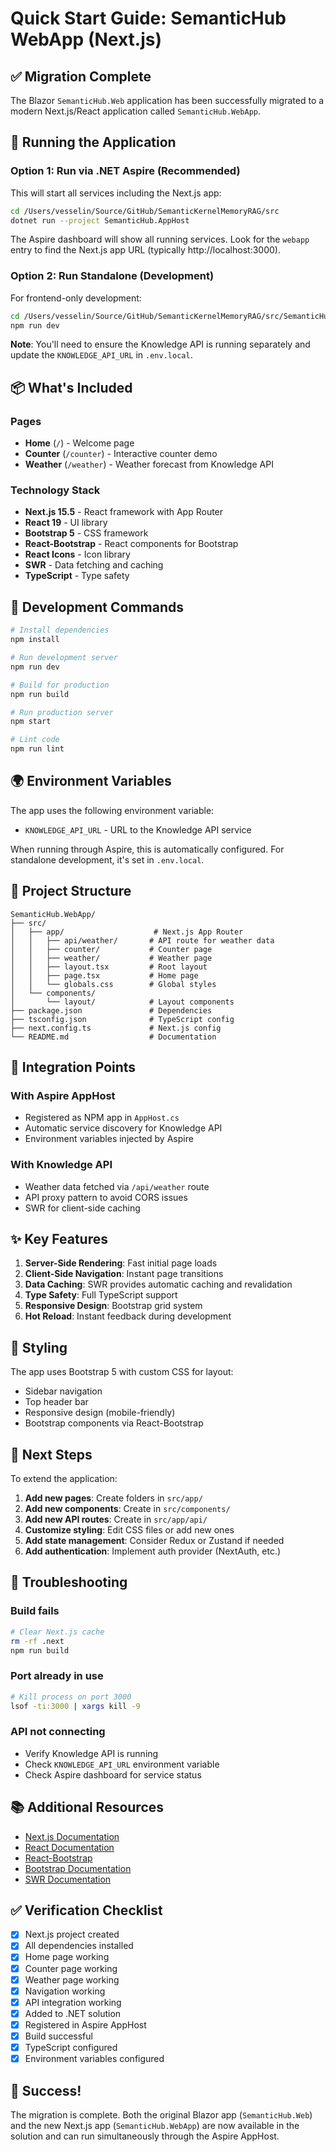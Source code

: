 # Quick Start Guide: SemanticHub WebApp (Next.js)

## ✅ Migration Complete

The Blazor `SemanticHub.Web` application has been successfully migrated to a modern Next.js/React application called `SemanticHub.WebApp`.

## 🚀 Running the Application

### Option 1: Run via .NET Aspire (Recommended)

This will start all services including the Next.js app:

```bash
cd /Users/vesselin/Source/GitHub/SemanticKernelMemoryRAG/src
dotnet run --project SemanticHub.AppHost
```

The Aspire dashboard will show all running services. Look for the `webapp` entry to find the Next.js app URL (typically http://localhost:3000).

### Option 2: Run Standalone (Development)

For frontend-only development:

```bash
cd /Users/vesselin/Source/GitHub/SemanticKernelMemoryRAG/src/SemanticHub.WebApp
npm run dev
```

**Note**: You'll need to ensure the Knowledge API is running separately and update the `KNOWLEDGE_API_URL` in `.env.local`.

## 📦 What's Included

### Pages
- **Home** (`/`) - Welcome page
- **Counter** (`/counter`) - Interactive counter demo
- **Weather** (`/weather`) - Weather forecast from Knowledge API

### Technology Stack
- **Next.js 15.5** - React framework with App Router
- **React 19** - UI library
- **Bootstrap 5** - CSS framework
- **React-Bootstrap** - React components for Bootstrap
- **React Icons** - Icon library
- **SWR** - Data fetching and caching
- **TypeScript** - Type safety

## 🔧 Development Commands

```bash
# Install dependencies
npm install

# Run development server
npm run dev

# Build for production
npm run build

# Run production server
npm start

# Lint code
npm run lint
```

## 🌍 Environment Variables

The app uses the following environment variable:

- `KNOWLEDGE_API_URL` - URL to the Knowledge API service

When running through Aspire, this is automatically configured. For standalone development, it's set in `.env.local`.

## 📁 Project Structure

```
SemanticHub.WebApp/
├── src/
│   ├── app/                    # Next.js App Router
│   │   ├── api/weather/       # API route for weather data
│   │   ├── counter/           # Counter page
│   │   ├── weather/           # Weather page
│   │   ├── layout.tsx         # Root layout
│   │   ├── page.tsx           # Home page
│   │   └── globals.css        # Global styles
│   └── components/
│       └── layout/            # Layout components
├── package.json               # Dependencies
├── tsconfig.json              # TypeScript config
├── next.config.ts             # Next.js config
└── README.md                  # Documentation
```

## 🔗 Integration Points

### With Aspire AppHost
- Registered as NPM app in `AppHost.cs`
- Automatic service discovery for Knowledge API
- Environment variables injected by Aspire

### With Knowledge API
- Weather data fetched via `/api/weather` route
- API proxy pattern to avoid CORS issues
- SWR for client-side caching

## ✨ Key Features

1. **Server-Side Rendering**: Fast initial page loads
2. **Client-Side Navigation**: Instant page transitions
3. **Data Caching**: SWR provides automatic caching and revalidation
4. **Type Safety**: Full TypeScript support
5. **Responsive Design**: Bootstrap grid system
6. **Hot Reload**: Instant feedback during development

## 🎨 Styling

The app uses Bootstrap 5 with custom CSS for layout:
- Sidebar navigation
- Top header bar
- Responsive design (mobile-friendly)
- Bootstrap components via React-Bootstrap

## 📝 Next Steps

To extend the application:

1. **Add new pages**: Create folders in `src/app/`
2. **Add new components**: Create in `src/components/`
3. **Add new API routes**: Create in `src/app/api/`
4. **Customize styling**: Edit CSS files or add new ones
5. **Add state management**: Consider Redux or Zustand if needed
6. **Add authentication**: Implement auth provider (NextAuth, etc.)

## 🐛 Troubleshooting

### Build fails
```bash
# Clear Next.js cache
rm -rf .next
npm run build
```

### Port already in use
```bash
# Kill process on port 3000
lsof -ti:3000 | xargs kill -9
```

### API not connecting
- Verify Knowledge API is running
- Check `KNOWLEDGE_API_URL` environment variable
- Check Aspire dashboard for service status

## 📚 Additional Resources

- [Next.js Documentation](https://nextjs.org/docs)
- [React Documentation](https://react.dev)
- [React-Bootstrap](https://react-bootstrap.github.io/)
- [Bootstrap Documentation](https://getbootstrap.com/docs/5.3/)
- [SWR Documentation](https://swr.vercel.app/)

## ✅ Verification Checklist

- [x] Next.js project created
- [x] All dependencies installed
- [x] Home page working
- [x] Counter page working
- [x] Weather page working
- [x] Navigation working
- [x] API integration working
- [x] Added to .NET solution
- [x] Registered in Aspire AppHost
- [x] Build successful
- [x] TypeScript configured
- [x] Environment variables configured

## 🎉 Success!

The migration is complete. Both the original Blazor app (`SemanticHub.Web`) and the new Next.js app (`SemanticHub.WebApp`) are now available in the solution and can run simultaneously through the Aspire AppHost.
